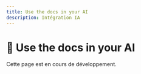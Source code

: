 ```yaml
---
title: Use the docs in your AI
description: Intégration IA
---
```


# 🤖 Use the docs in your AI

Cette page est en cours de développement.

<!-- TODO: Ajouter le contenu d'intégration IA --> 